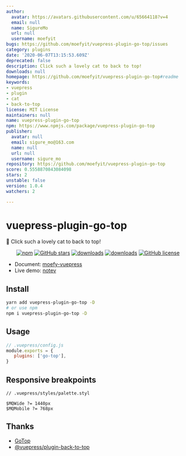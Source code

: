 ```yaml
---
author:
  avatar: https://avatars.githubusercontent.com/u/65664118?v=4
  email: null
  name: SigureMo
  url: null
  username: moefyit
bugs: https://github.com/moefyit/vuepress-plugin-go-top/issues
category: plugins
date: '2020-06-07T13:15:53.609Z'
deprecated: false
description: Click such a lovely cat to back to top!
downloads: null
homepage: https://github.com/moefyit/vuepress-plugin-go-top#readme
keywords:
- vuepress
- plugin
- cat
- back-to-top
license: MIT License
maintainers: null
name: vuepress-plugin-go-top
npm: https://www.npmjs.com/package/vuepress-plugin-go-top
publisher:
  avatar: null
  email: sigure_mo@163.com
  name: null
  url: null
  username: sigure_mo
repository: https://github.com/moefyit/vuepress-plugin-go-top
score: 0.5558870843084098
stars: 2
unstable: false
version: 1.0.4
watchers: 2

---
```


# vuepress-plugin-go-top <GitHubLink repo="moefyit/vuepress-plugin-go-top"/>

:feet: Click such a lovely cat to back to top!

<p align="center">
   <a href="https://www.npmjs.com/package/vuepress-plugin-go-top" target="_blank"><img alt="npm" src="https://img.shields.io/npm/v/vuepress-plugin-go-top.svg"></a>
   <a href="https://github.com/moefyit/vuepress-plugin-go-top/stargazers" target="_blank"><img alt="GitHub stars" src="https://img.shields.io/github/stars/moefyit/vuepress-plugin-go-top"></a>
   <a href="https://www.npmjs.com/package/vuepress-plugin-go-top" target="_blank"><img alt="downloads" src="https://img.shields.io/npm/dt/vuepress-plugin-go-top.svg"></a>
   <a href="https://www.npmjs.com/package/vuepress-plugin-go-top" target="_blank"><img alt="downloads" src="https://img.shields.io/npm/dm/vuepress-plugin-go-top.svg"></a>
   <a href="https://github.com/moefyit/vuepress-plugin-go-top/blob/main/LICENSE" target="_blank"><img alt="GitHub license" src="https://img.shields.io/github/license/moefyit/vuepress-plugin-go-top"></a>
</p>

-  Document: [moefy-vuepress](https://moefyit.github.io/moefy-vuepress/)
-  Live demo: [notev](https://nyakku.moe/)

## Install

```bash
yarn add vuepress-plugin-go-top -D
# or use npm
npm i vuepress-plugin-go-top -D
```

## Usage

```javascript
// .vuepress/config.js
module.exports = {
   plugins: ['go-top'],
}
```

## Responsive breakpoints

```stylus
// .vuepress/styles/palette.styl

$MQWide ?= 1440px
$MQMobile ?= 768px
```

## Thanks

-  [GoTop](https://github.com/MisakaTAT/GoTop)
-  [@vuepress/plugin-back-to-top](https://github.com/vuejs/vuepress/blob/master/packages/%40vuepress/plugin-back-to-top/BackToTop.vue)
